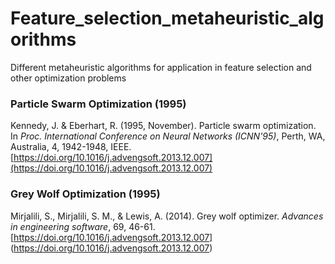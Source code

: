 # Feature_selection_metaheuristic_algorithms
 Different metaheuristic algorithms for application in feature selection and other optimization problems

### Particle Swarm Optimization (1995)
Kennedy, J. & Eberhart, R. (1995, November). Particle swarm optimization. In _Proc. International Conference on Neural Networks (ICNN'95)_, Perth, WA, Australia, 4, 1942-1948, IEEE. [https://doi.org/10.1016/j.advengsoft.2013.12.007](https://doi.org/10.1016/j.advengsoft.2013.12.007)

### Grey Wolf Optimization (1995)
Mirjalili, S., Mirjalili, S. M., & Lewis, A. (2014). Grey wolf optimizer. _Advances in engineering software_, 69, 46-61. [https://doi.org/10.1016/j.advengsoft.2013.12.007] (https://doi.org/10.1016/j.advengsoft.2013.12.007) 
